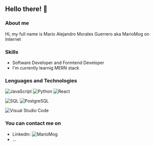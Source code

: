 ## Hello there! 👋

### About me
Hi, my full name is Mario Alejandro Morales Guerrero aka MarioMog on Internet

### Skills

- Software Developer and Formtend Developer
- I'm currently learnig MERN stack

### Lenguages and Technologies
![JavaScript](https://img.shields.io/badge/-JavaScript-05122A?&logo=JavaScript)
![Python](https://img.shields.io/badge/-Python-05122A?&logo=Python)
![React](https://img.shields.io/badge/-React-05122A?&logo=React)

![SQL](https://img.shields.io/badge/-SQL-05122A?&logo=MySQL)
![PostgreSQL](https://img.shields.io/badge/-PostgreSQL-05122A?style=flat&logo=PostgreSQL)

![Visual Studio Code](https://img.shields.io/badge/-VS%20Code-05122A?style=flat&logo=visual-studio-code&logoColor=007ACC)

### You can contact me on
* Linkedin: ![MarioMog](https://www.linkedin.com/in/mario-alejandro-morales-guerrero-024459156/)
* ...




<!--
**MarioMog/MarioMog** is a ✨ _special_ ✨ repository because its `README.md` (this file) appears on your GitHub profile.

Here are some ideas to get you started:

- 🔭 I’m currently working on ...
- 🌱 I’m currently learning ...
- 👯 I’m looking to collaborate on ...
- 🤔 I’m looking for help with ...
- 💬 Ask me about ...
- 📫 How to reach me: ...
- 😄 Pronouns: ...
- ⚡ Fun fact: ...


![Git](https://img.shields.io/badge/-Git-05122A?style=flat&logo=git)
![TypeScript](https://img.shields.io/badge/-TypeScript-05122A?&logo=TypeScript)
![Node.js](https://img.shields.io/badge/-Node.js-05122A?&logo=node.js)
![MongoDB](https://img.shields.io/badge/-MongoDB-05122A?style=flat&logo=MongoDB)

![Docker](https://img.shields.io/badge/-Docker-05122A?&logo=Docker)
![Linux](https://img.shields.io/badge/-Linux-05122A?&logo=Linux)
-->
